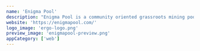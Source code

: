 ```yaml
---
name: 'Enigma Pool'
description: "Enigma Pool is a community oriented grassroots mining pool. 0% pool fees and funded by Ergo Foundation. Please distribute the hashrate. Support decentralization."
website: 'https://enigmapool.com/'
logo_image: 'ergo-logo.png'
preview_image: 'enigmapool-preview.png'
appCategory: ['web']
---
```

